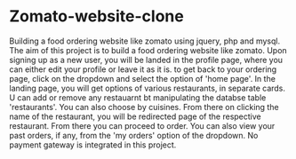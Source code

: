 # Zomato-website-clone
Building a food ordering website like zomato using jquery, php and mysql.
The aim of this project is to build a food ordering website like zomato. 
Upon signing up as a new user, you will be landed in the profile page, where you can either edit your profile or leave it as it is.
to get back to your ordering page, click on the dropdown and select the option of 'home page'.
In the landing page, you will get options of various restaurants, in separate cards. U can add or remove any restauarnt bt manipulating the databse table 'restaurants'.
You can also choose by cuisines. From there on clicking the name of the restaurant, you will be redirected page of the respective restaurant.
From there you can proceed to order.
You can also view your past orders, if any, from the 'my orders' option of the dropdown.
No payment gateway is integrated in this project.
